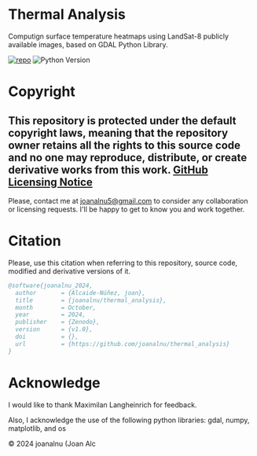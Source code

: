 # Thermal Analysis
Computign surface temperature heatmaps using LandSat-8 publicly available images, based on GDAL Python Library.

[![repo](https://img.shields.io/badge/GitHub-thermal_analysis-blue.svg?style=flat)](https://github.com/joanalnu/thermal_analysis)
![Python Version](https://img.shields.io/badge/Python-3.9%2B-blue)

# Copyright
## **This repository is protected under the default copyright laws, meaning that the repository owner retains all the rights to this source code and no one may reproduce, distribute, or create derivative works from this work. [GitHub Licensing Notice](https://docs.github.com/en/repositories/managing-your-repositorys-settings-and-features/customizing-your-repository/licensing-a-repository)**


Please, contact me at [joanalnu5@gmail.com](mailto:joanalnu5@gmail.com) to consider any collaboration or licensing requests. I'll be happy to get to know you and work together.

# Citation
Please, use this citation when referring to this repository, source code, modified and derivative versions of it.

```bibtex
@software{joanalnu_2024,
  author       = {Alcaide-Núñez, joan},
  title        = {joanalnu/thermal_analysis},
  month        = October,
  year         = 2024,
  publisher    = {Zenodo},
  version      = {v1.0},
  doi          = {},
  url          = {https://github.com/joanalnu/thermal_analysis}
}
```

# Acknowledge
I would like to thank Maximilan Langheinrich for feedback.

Also, I acknowledge the use of the following python libraries: gdal, numpy, matplotlib, and os


&copy; 2024 joanalnu (Joan Alc